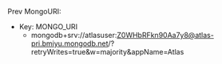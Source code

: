 Prev MongoURI:
- Key: MONGO_URI
	- mongodb+srv://atlasuser:Z0WHbRFkn90Aa7y8@atlas-pri.bmiyu.mongodb.net/?retryWrites=true&w=majority&appName=Atlas
